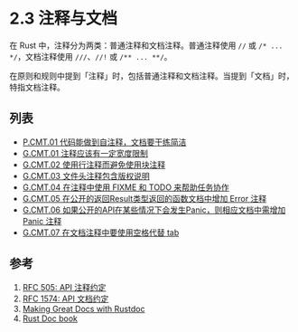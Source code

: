 # 2.3 注释与文档

在 Rust 中，注释分为两类：普通注释和文档注释。普通注释使用 `//` 或 `/* ... */`，文档注释使用 `///`、`//!` 或 `/** ... **/`。

在原则和规则中提到「注释」时，包括普通注释和文档注释。当提到「文档」时，特指文档注释。


## 列表

- [P.CMT.01 代码能做到自注释，文档要干练简洁](./comments/P.CMT.01.md)
- [G.CMT.01 注释应该有一定宽度限制](./comments/G.CMT.01.md)
- [G.CMT.02 使用行注释而避免使用块注释](./comments/G.CMT.02.md)
- [G.CMT.03 文件头注释包含版权说明](./comments/G.CMT.03.md)
- [G.CMT.04 在注释中使用 FIXME 和 TODO 来帮助任务协作](./comments/G.CMT.04.md)
- [G.CMT.05 在公开的返回Result类型返回的函数文档中增加 Error 注释](./comments/G.CMT.05.md)
- [G.CMT.06 如果公开的API在某些情况下会发生Panic，则相应文档中需增加 Panic 注释](./comments/G.CMT.06.md)
- [G.CMT.07 在文档注释中要使用空格代替 tab](./comments/G.CMT.07.md)


## 参考

1. [RFC 505: API 注释约定](https://github.com/rust-lang/rfcs/blob/master/text/0505-api-comment-conventions.md)
2. [RFC 1574: API 文档约定](https://github.com/rust-lang/rfcs/blob/master/text/1574-more-api-documentation-conventions.md)
3. [Making Great Docs with Rustdoc](https://www.tangramvision.com/blog/making-great-docs-with-rustdoc)
4. [Rust Doc book](https://doc.rust-lang.org/rustdoc/what-is-rustdoc.html)

